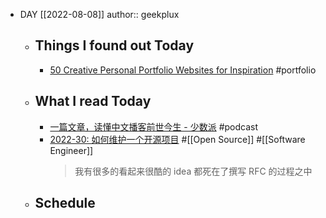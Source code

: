 - DAY [[2022-08-08]]
  author:: geekplux
	- ## Things I found out Today
		- [50 Creative Personal Portfolio Websites for Inspiration](https://speckyboy.com/creative-portfolios-of-50-designers/) #portfolio
	- ## What I read Today
		- [一篇文章，读懂中文播客前世今生 - 少数派](https://sspai.com/post/74874) #podcast
		- [2022-30: 如何维护一个开源项目](https://xuanwo.io/reports/2022-30/) #[[Open Source]] #[[Software Engineer]]
		  > 我有很多的看起来很酷的 idea 都死在了撰写 RFC 的过程之中
	- ## Schedule